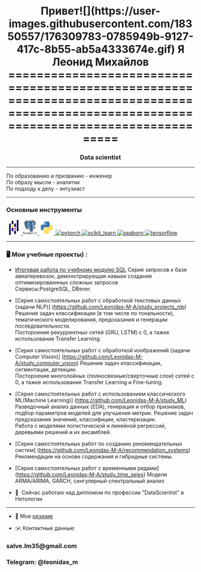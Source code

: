 <h1 align="center"> Привет![](https://user-images.githubusercontent.com/18350557/176309783-0785949b-9127-417c-8b55-ab5a4333674e.gif) Я Леонид Михайлов </a>
=======================================================================================================================================
<h3 align="center">Data scientist</h3>

---

По образованию и призванию - инженер  
По образу мысли - аналитик  
По подходу к делу - энтузиаст  

---

<h3 align="left">Основные инструменты</h3>
<p align="left"> <a href="https://pandas.pydata.org/" target="_blank" rel="noreferrer"> <img src="https://raw.githubusercontent.com/devicons/devicon/2ae2a900d2f041da66e950e4d48052658d850630/icons/pandas/pandas-original.svg" alt="pandas" width="40" height="40"/> </a> <a href="https://www.postgresql.org" target="_blank" rel="noreferrer"> <img src="https://raw.githubusercontent.com/devicons/devicon/master/icons/postgresql/postgresql-original-wordmark.svg" alt="postgresql" width="40" height="40"/> </a> <a href="https://www.python.org" target="_blank" rel="noreferrer"> <img src="https://raw.githubusercontent.com/devicons/devicon/master/icons/python/python-original.svg" alt="python" width="40" height="40"/> </a> <a href="https://pytorch.org/" target="_blank" rel="noreferrer"> <img src="https://www.vectorlogo.zone/logos/pytorch/pytorch-icon.svg" alt="pytorch" width="40" height="40"/> </a> <a href="https://scikit-learn.org/" target="_blank" rel="noreferrer"> <img src="https://upload.wikimedia.org/wikipedia/commons/0/05/Scikit_learn_logo_small.svg" alt="scikit_learn" width="40" height="40"/> </a> <a href="https://seaborn.pydata.org/" target="_blank" rel="noreferrer"> <img src="https://seaborn.pydata.org/_images/logo-mark-lightbg.svg" alt="seaborn" width="40" height="40"/> </a> <a href="https://www.tensorflow.org" target="_blank" rel="noreferrer"> <img src="https://www.vectorlogo.zone/logos/tensorflow/tensorflow-icon.svg" alt="tensorflow" width="40" height="40"/> </a> </p>

---
### 🖥️ Мои учебные проекты) :
-  [Итоговая работа по учебному модулю SQL](https://github.com/Leonidas-M-A/sql_final_work)
Серия запросов к базе авиаперевозок, демонстрирующая навыки создания оптимизированнных сложных запросов  
Сервисы:PostgreSQL, DBever.

-  [Серия самостоятельных работ с обработкой текстовых данных (задачи NLP)] (https://github.com/Leonidas-M-A/study_projects_nlp)
Решение задач классификации (в том числе по тональности), тематического моделирования, предсказания и генерации последовательности.  
Постороение рекуррентных сетей (GRU, LSTM) с 0, а тажке использование Transfer Learning.

-  [Серия самостоятельных работ с обработкой изображений (задачи Computer Vision)] (https://github.com/Leonidas-M-A/study_computer_vision)
Решение задач классификации, сегментации, детекции.  
Постороение многолойных (полносвязные/сверточные слои) сетей с 0, а тажке использование Transfer Learning и Fine-tuning.  

-  [Серия самостоятельных работ с использованием классического ML(Machine Learning)] (https://github.com/Leonidas-M-A/study_ML)
Разведочный анализ данных (EDA), генерация и отбор признаков, подбор параметров моделей для улучшения метрик. Решение задач предсказания значений, классифиции, кластеризации.  
Работа с моделями логистической и линейной регрессий, деревьями решений и их ансамблей.

-  [Серия самостоятельных работ по созданию рекомендательных систем] (https://github.com/Leonidas-M-A/recommendation_systems)
Рекомендации на основе содержания и гибридные системы.

-  [Серия самостоятельных работ с временными рядами] (https://github.com/Leonidas-M-A/study_time_seies)
Модели ARMA/ARIMA, GARCH, сингулярный спектральный анализ

- 🚀  Сейчас работаю над дипломом по профессии "DataScientist" в Нетологии
---

- 📄 Мое [резюме](https://docs.google.com/document/d/1vJpFVM1aVK3ouS9LeoaM9x-1EjkYgGND/edit?usp=sharing&ouid=117151976016690915320&rtpof=true&sd=true11)
  
- ✉️ Контактные данные:  
<h3 align="left">salve.lm35@gmail.com </h3>
<h3 align="left">Telegram: @leonidas_m</h3>




